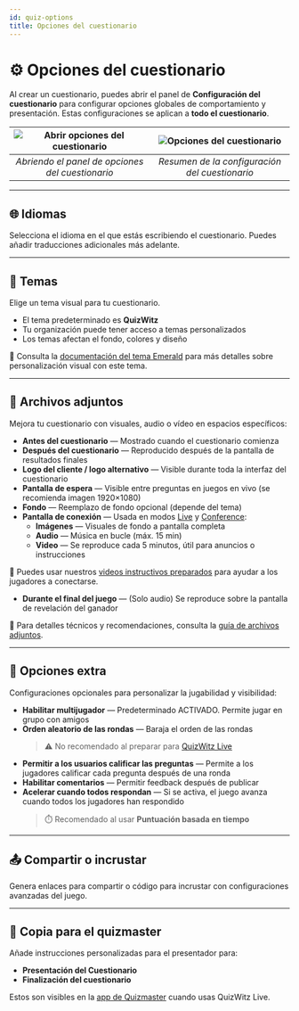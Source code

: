 ```yaml
---
id: quiz-options
title: Opciones del cuestionario
---
```


# ⚙️ Opciones del cuestionario

Al crear un cuestionario, puedes abrir el panel de **Configuración del cuestionario** para configurar opciones globales de comportamiento y presentación. Estas configuraciones se aplican a **todo el cuestionario**.

| ![Abrir opciones del cuestionario](/images/open-quiz-options.png) | ![Opciones del cuestionario](/images/quiz-options.png) |
| :---------------------------------------------------------------: | :----------------------------------------------------: |
|          _Abriendo el panel de opciones del cuestionario_         |     _Resumen de la configuración del cuestionario_     |

---

## 🌐 Idiomas

Selecciona el idioma en el que estás escribiendo el cuestionario. Puedes añadir traducciones adicionales más adelante.

---

## 🎨 Temas

Elige un tema visual para tu cuestionario.

- El tema predeterminado es **QuizWitz**
- Tu organización puede tener acceso a temas personalizados
- Los temas afectan el fondo, colores y diseño

📘 Consulta la [documentación del tema Emerald](../advanced/011-emerald-theme.md) para más detalles sobre personalización visual con este tema.

---

## 📎 Archivos adjuntos

Mejora tu cuestionario con visuales, audio o vídeo en espacios específicos:

- **Antes del cuestionario** — Mostrado cuando el cuestionario comienza
- **Después del cuestionario** — Reproducido después de la pantalla de resultados finales
- **Logo del cliente / logo alternativo** — Visible durante toda la interfaz del cuestionario
- **Pantalla de espera** — Visible entre preguntas en juegos en vivo (se recomienda imagen 1920×1080)
- **Fondo** — Reemplazo de fondo opcional (depende del tema)
- **Pantalla de conexión** — Usada en modos [Live](../quizmaster/001-introduction.md) y [Conference](../tutorials/conference-booth):
  - **Imágenes** — Visuales de fondo a pantalla completa
  - **Audio** — Música en bucle (máx. 15 min)
  - **Video** — Se reproduce cada 5 minutos, útil para anuncios o instrucciones

🎥 Puedes usar nuestros [videos instructivos preparados](https://drive.google.com/drive/folders/1-KgABfLJ7cblm0aqxb7niMdGmTd3UXZC) para ayudar a los jugadores a conectarse.

- **Durante el final del juego** — (Solo audio) Se reproduce sobre la pantalla de revelación del ganador

📘 Para detalles técnicos y recomendaciones, consulta la [guía de archivos adjuntos](../editor/006-attachments.md).

---

## 🔧 Opciones extra

Configuraciones opcionales para personalizar la jugabilidad y visibilidad:

- **Habilitar multijugador** — Predeterminado ACTIVADO. Permite jugar en grupo con amigos
- **Orden aleatorio de las rondas** — Baraja el orden de las rondas
  > ⚠️ No recomendado al preparar para [QuizWitz Live](../quizmaster/001-introduction.md)
- **Permitir a los usuarios calificar las preguntas** — Permite a los jugadores calificar cada pregunta después de una ronda
- **Habilitar comentarios** — Permitir feedback después de publicar
- **Acelerar cuando todos respondan** — Si se activa, el juego avanza cuando todos los jugadores han respondido
  > ⏱️ Recomendado al usar **Puntuación basada en tiempo**

---

## 📤 Compartir o incrustar

Genera enlaces para compartir o código para incrustar con configuraciones avanzadas del juego.

---

## 📜 Copia para el quizmaster

Añade instrucciones personalizadas para el presentador para:

- **Presentación del Cuestionario**
- **Finalización del cuestionario**

Estos son visibles en la [app de Quizmaster](../quizmaster/001-introduction.md) cuando usas QuizWitz Live.
